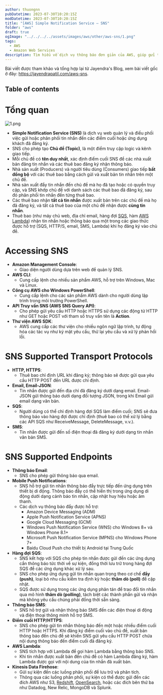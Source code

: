 ```yaml
---
author: thuongnn
pubDatetime: 2023-07-30T10:20:15Z
modDatetime: 2023-07-30T10:20:15Z
title: "[AWS] Simple Notification Service – SNS"
folder: "aws"
draft: true
ogImage: "../../../../assets/images/aws/other/aws-sns/1.png"
tags:
  - AWS
  - Amazon Web Services
description: Tìm hiểu về dịch vụ thông báo đơn giản của AWS, giúp gửi thông báo đến nhiều người dùng và dịch vụ.
---
```


Bài viết được tham khảo và tổng hợp lại từ Jayendra's Blog, xem bài viết gốc ở đây: https://jayendrapatil.com/aws-sns.

## Table of contents

# **Tổng quan**

![1.png](@/assets/images/aws/other/aws-sns/1.png)

- **Simple Notification Service (SNS)** là dịch vụ web quản lý và điều phối việc gửi hoặc phân phối tin nhắn đến các điểm cuối hoặc ứng dụng khách đã đăng ký.
- SNS cho phép tạo **Chủ đề (Topic)**, là một điểm truy cập logic và kênh giao tiếp.
- Mỗi chủ đề có **tên duy nhất**, xác định điểm cuối SNS để các nhà xuất bản đăng tin nhắn và các thuê bao đăng ký nhận thông báo.
- Nhà sản xuất (Producers) và người tiêu dùng (Consumers) giao tiếp **bất đồng bộ** với các thuê bao bằng cách gửi và xuất bản tin nhắn trên một chủ đề.
- Nhà sản xuất đẩy tin nhắn đến chủ đề mà họ đã tạo hoặc có quyền truy cập, và SNS khớp chủ đề với danh sách các thuê bao đã đăng ký, sau đó phân phối tin nhắn đến từng thuê bao.
- Các thuê bao nhận **tất cả tin nhắn** được xuất bản trên các chủ đề mà họ đã đăng ký, và tất cả thuê bao của một chủ đề nhận được **cùng tin nhắn**.
- Thuê bao (như máy chủ web, địa chỉ email, hàng đợi [SQS](https://jayendrapatil.com/aws-sqs-simple-queue-service/), hàm [AWS Lambda](https://jayendrapatil.com/aws-lambda/)) nhận tin nhắn hoặc thông báo qua một trong các giao thức được hỗ trợ (SQS, HTTP/S, email, SMS, Lambda) khi họ đăng ký vào chủ đề.

# **Accessing SNS**

- **Amazon Management Console**:
  - Giao diện người dùng dựa trên web để quản lý SNS.
- **AWS CLI**:
  - Cung cấp lệnh cho nhiều sản phẩm AWS, hỗ trợ trên Windows, Mac và Linux.
- **Công cụ AWS cho Windows PowerShell**:
  - Cung cấp lệnh cho các sản phẩm AWS dành cho người dùng lập trình trong môi trường PowerShell.
- **API Truy vấn SNS (AWS SNS Query API)**:
  - Cho phép gửi yêu cầu HTTP hoặc HTTPS sử dụng các động từ HTTP như GET hoặc POST với tham số truy vấn tên là **Action**.
- **Thư viện AWS SDK**:
  - AWS cung cấp các thư viện cho nhiều ngôn ngữ lập trình, tự động hóa các tác vụ như ký mật yêu cầu, thử lại yêu cầu và xử lý phản hồi lỗi.

# **SNS Supported Transport Protocols**

- **HTTP, HTTPS**:
  - Thuê bao chỉ định URL khi đăng ký; thông báo sẽ được gửi qua yêu cầu HTTP POST đến URL được chỉ định.
- **Email, Email-JSON**:
  - Tin nhắn được gửi đến địa chỉ đã đăng ký dưới dạng email. Email-JSON gửi thông báo dưới dạng đối tượng JSON, trong khi Email gửi email dạng văn bản.
- **SQS**:
  - Người dùng có thể chỉ định hàng đợi SQS làm điểm cuối; SNS sẽ đưa thông báo vào hàng đợi được chỉ định (thuê bao có thể xử lý bằng các API SQS như ReceiveMessage, DeleteMessage, v.v.).
- **SMS**:
  - Tin nhắn được gửi đến số điện thoại đã đăng ký dưới dạng tin nhắn văn bản SMS.

# **SNS Supported Endpoints**

- **Thông báo Email**:
  - SNS cho phép gửi thông báo qua email.
- **Mobile Push Notifications**:
  - SNS hỗ trợ gửi tin nhắn thông báo đẩy trực tiếp đến ứng dụng trên thiết bị di động. Thông báo đẩy có thể hiển thị trong ứng dụng di động dưới dạng cảnh báo tin nhắn, cập nhật huy hiệu hoặc âm thanh.
  - Các dịch vụ thông báo đẩy được hỗ trợ:
    - Amazon Device Messaging (ADM)
    - Apple Push Notification Service (APNS)
    - Google Cloud Messaging (GCM)
    - Windows Push Notification Service (WNS) cho Windows 8+ và Windows Phone 8.1+
    - Microsoft Push Notification Service (MPNS) cho Windows Phone 7+
    - Baidu Cloud Push cho thiết bị Android tại Trung Quốc
- **Hàng đợi SQS**:
  - SNS kết hợp với SQS cho phép tin nhắn được gửi đến các ứng dụng cần thông báo tức thời về sự kiện, đồng thời lưu trữ trong hàng đợi SQS để các ứng dụng khác xử lý sau.
  - SNS cho phép ứng dụng gửi tin nhắn quan trọng theo cơ chế **đẩy (push)**, loại bỏ nhu cầu kiểm tra định kỳ hoặc **thăm dò (poll)** để cập nhật.
  - SQS được sử dụng trong các ứng dụng phân tán để trao đổi tin nhắn qua mô hình **thăm dò (polling)**, tách biệt các thành phần gửi và nhận mà không yêu cầu chúng phải đồng thời sẵn sàng.
- **Thông báo SMS**:
  - SNS hỗ trợ gửi và nhận thông báo SMS đến các điện thoại di động và điện thoại thông minh hỗ trợ SMS.
- **Điểm cuối HTTP/HTTPS**:
  - SNS cho phép gửi tin nhắn thông báo đến một hoặc nhiều điểm cuối HTTP hoặc HTTPS. Khi đăng ký điểm cuối vào chủ đề, xuất bản thông báo đến chủ đề sẽ khiến SNS gửi yêu cầu HTTP POST chứa nội dung thông báo đến điểm cuối đã đăng ký.
- **AWS Lambda**:
  - SNS tích hợp với Lambda để gọi hàm Lambda bằng thông báo SNS.
  - Khi tin nhắn được xuất bản đến chủ đề có hàm Lambda đăng ký, hàm Lambda được gọi với nội dung của tin nhắn đã xuất bản.
- **Kinesis Data Firehose**:
  - Gửi sự kiện đến các luồng phân phối để lưu trữ và phân tích.
  - Thông qua các luồng phân phối, sự kiện có thể được gửi đến các đích AWS như S3, [Redshift](https://jayendrapatil.com/aws-redshift/), [OpenSearch](https://jayendrapatil.com/amazon-opensearch/), hoặc các đích bên thứ ba như Datadog, New Relic, MongoDB và Splunk.
